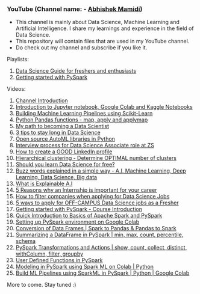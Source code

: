 ### YouTube (Channel name: - [Abhishek Mamidi](https://www.youtube.com/channel/UCr2uD7VzAGWjWG3BK8w_6jA))
- This channel is mainly about Data Science, Machine Learning and Artificial Intelligence. I share my learnings and experience in the field of Data Science.
- This repository will contain files that are used in my YouTube channel.
- Do check out my channel and subscribe if you like it.

Playlists:
1. [Data Science Guide for freshers and enthusiasts](https://www.youtube.com/watch?v=JaXTKz2kezQ&list=PLX-qVd8z5JGc0ntwNB-_npdTvDECCgIuE)
2. [Getting started with PySpark](https://www.youtube.com/playlist?list=PLX-qVd8z5JGeolxBVY4APHUnkbFEHJqu5)

Videos:
1. [Channel Introduction](https://www.youtube.com/watch?v=a32IMlf1kio)
2. [Introduction to Jupyter notebook, Google Colab and Kaggle Notebooks](https://www.youtube.com/watch?v=7cCfFSTkDrs)
3. [Building Machine Learning Pipelines using Scikit-Learn](https://www.youtube.com/watch?v=0UprEIU3i7o)
4. [Python Pandas functions - map, apply and applymap](https://www.youtube.com/watch?v=G5GVEmfi1F8)
5. [My path to becoming a Data Scientist](https://www.youtube.com/watch?v=JaXTKz2kezQ)
6. [3 tips to stay long in Data Science](https://www.youtube.com/watch?v=HszJ6qcVhAg)
7. [Open source AutoML libraries in Python](https://www.youtube.com/watch?v=GqbFTj03rqI&t=3s)
8. [Interview process for Data Science Associate role at ZS](https://www.youtube.com/watch?v=hvZCw9WAlSA)
9. [How to create a GOOD LinkedIn profile](https://www.youtube.com/watch?v=kuosehYYTls)
10. [Hierarchical clustering - Determine OPTIMAL number of clusters](https://www.youtube.com/watch?v=4DInt3H2UNE)
11. [Should you learn Data Science for free?](https://www.youtube.com/watch?v=K2jixcA0maA)
12. [Buzz words explained in a simple way - A.I, Machine Learning, Deep Learning, Data Science, Big data](https://www.youtube.com/watch?v=heTQ45FGTSo)
13. [What is Explainable A.I](https://www.youtube.com/watch?v=YRF2qvLSPq0)
14. [5 Reasons why an Internship is important for your career](https://www.youtube.com/watch?v=uhOktFNeHnE)
15. [How to filter companies when applying for Data Science Jobs](https://www.youtube.com/watch?v=zvdwo2KCAHE)
16. [5 ways to apply for OFF-CAMPUS Data Science jobs as a Fresher](https://www.youtube.com/watch?v=Bf7GifiYLx4&t=2s)
17. [Getting started with PySpark - Course Introduction](https://www.youtube.com/watch?v=2NrWSL_qh3A&t=21s)
18. [Quick Introduction to Basics of Apache Spark and PySpark](https://www.youtube.com/watch?v=82-cEHit1Uk)
19. [Setting up PySpark environment on Google Colab](https://www.youtube.com/watch?v=r5PbUuLUZiE)
20. [Conversion of Data Frames | Spark to Pandas & Pandas to Spark](https://youtu.be/EOZtqFTpkTQ)
21. [Summarizing a DataFrame in PySpark | min, max, count, percentile, schema](https://youtu.be/_bK7m7rp1QU)
22. [PySpark Transformations and Actions | show, count, collect, distinct, withColumn, filter, groupby](https://www.youtube.com/watch?v=ROktlHkcVBY)
23. [User Defined Functions in PySpark](https://youtu.be/TRhFkywDxR8)
24. [Modeling in PySpark using Spark ML on Colab | Python](https://youtu.be/UR2zQwwoP08)
25. [Build ML Pipelines using SparkML in PySpark | Python | Google Colab](https://youtu.be/UR2zQwwoP08)

More to come. Stay tuned :)

